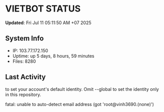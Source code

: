 # VIETBOT STATUS
**Updated**: Fri Jul 11 05:11:50 AM +07 2025

## System Info
- IP: 103.77.172.150
- Uptime: up 5 days, 8 hours, 59 minutes
- Files: 8280

## Last Activity

to set your account's default identity.
Omit --global to set the identity only in this repository.

fatal: unable to auto-detect email address (got 'root@vinh3690.(none)')
